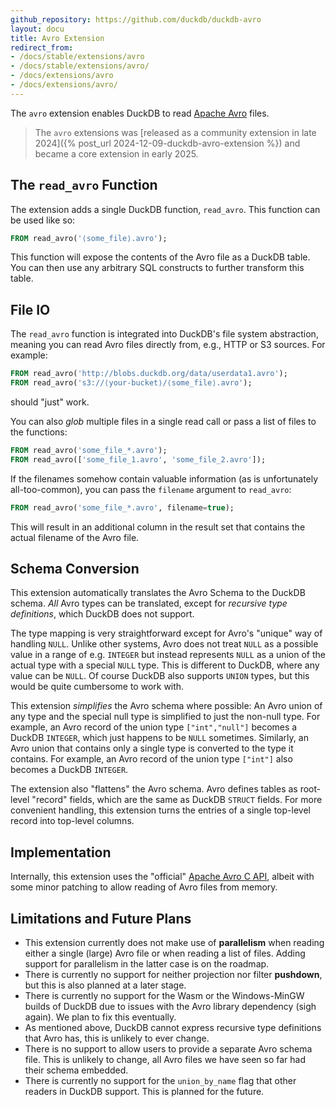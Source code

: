 ```yaml
---
github_repository: https://github.com/duckdb/duckdb-avro
layout: docu
title: Avro Extension
redirect_from:
- /docs/stable/extensions/avro
- /docs/stable/extensions/avro/
- /docs/extensions/avro
- /docs/extensions/avro/
---
```


The `avro` extension enables DuckDB to read [Apache Avro](https://avro.apache.org) files.

> The `avro` extensions was [released as a community extension in late 2024]({% post_url 2024-12-09-duckdb-avro-extension %}) and became a core extension in early 2025.

## The `read_avro` Function

The extension adds a single DuckDB function, `read_avro`. This function can be used like so:

```sql
FROM read_avro('⟨some_file⟩.avro');
```

This function will expose the contents of the Avro file as a DuckDB table. You can then use any arbitrary SQL constructs to further transform this table.

## File IO

The `read_avro` function is integrated into DuckDB's file system abstraction, meaning you can read Avro files directly from, e.g., HTTP or S3 sources. For example:

```sql
FROM read_avro('http://blobs.duckdb.org/data/userdata1.avro');
FROM read_avro('s3://⟨your-bucket⟩/⟨some_file⟩.avro');
```

should "just" work.

You can also *glob* multiple files in a single read call or pass a list of files to the functions:

```sql
FROM read_avro('some_file_*.avro');
FROM read_avro(['some_file_1.avro', 'some_file_2.avro']);
```

If the filenames somehow contain valuable information (as is unfortunately all-too-common), you can pass the `filename` argument to `read_avro`:

```sql
FROM read_avro('some_file_*.avro', filename=true);
```

This will result in an additional column in the result set that contains the actual filename of the Avro file. 

## Schema Conversion

This extension automatically translates the Avro Schema to the DuckDB schema. *All* Avro types can be translated, except for *recursive type definitions*, which DuckDB does not support.

The type mapping is very straightforward except for Avro's "unique" way of handling `NULL`. Unlike other systems, Avro does not treat `NULL` as a possible value in a range of e.g. `INTEGER` but instead represents `NULL` as a union of the actual type with a special `NULL` type. This is different to DuckDB, where any value can be `NULL`. Of course DuckDB also supports `UNION` types, but this would be quite cumbersome to work with.

This extension *simplifies* the Avro schema where possible: An Avro union of any type and the special null type is simplified to just the non-null type. For example, an Avro record of the union type `["int","null"]` becomes a DuckDB `INTEGER`, which just happens to be `NULL` sometimes. Similarly, an Avro union that contains only a single type is converted to the type it contains. For example, an Avro record of the union type `["int"]` also becomes a DuckDB `INTEGER`.

The extension also "flattens" the Avro schema. Avro defines tables as root-level "record" fields, which are the same as DuckDB `STRUCT` fields. For more convenient handling, this extension turns the entries of a single top-level record into top-level columns.

## Implementation

Internally, this extension uses the "official" [Apache Avro C API](https://avro.apache.org/docs/++version++/api/c/), albeit with some minor patching to allow reading of Avro files from memory.

## Limitations and Future Plans

* This extension currently does not make use of **parallelism** when reading either a single (large) Avro file or when reading a list of files. Adding support for parallelism in the latter case is on the roadmap. 
* There is currently no support for neither projection nor filter **pushdown**, but this is also planned at a later stage.
* There is currently no support for the Wasm or the Windows-MinGW builds of DuckDB due to issues with the Avro library dependency (sigh again). We plan to fix this eventually.
* As mentioned above, DuckDB cannot express recursive type definitions that Avro has, this is unlikely to ever change.
* There is no support to allow users to provide a separate Avro schema file. This is unlikely to change, all Avro files we have seen so far had their schema embedded.
* There is currently no support for the `union_by_name` flag that other readers in DuckDB support. This is planned for the future.
